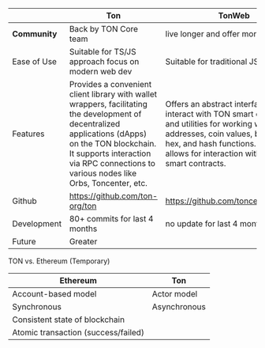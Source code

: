 
|               | Ton                                                                                                                                                                                                                                          | TonWeb                                                                                                                                                                                                                           |
| ------------- | -------------------------------------------------------------------------------------------------------------------------------------------------------------------------------------------------------------------------------------------- | -------------------------------------------------------------------------------------------------------------------------------------------------------------------------------------------------------------------------------- |
| **Community** | Back by TON Core team                                                                                                                                                                                                                        | live longer and offer more support                                                                                                                                                                                               |
| Ease of Use   | Suitable for TS/JS approach focus on modern web dev                                                                                                                                                                                          | Suitable for traditional JS approach                                                                                                                                                                                             |
| Features      | Provides a convenient client library with wallet wrappers, facilitating the development of decentralized applications (dApps) on the TON blockchain. It supports interaction via RPC connections to various nodes like Orbs, Toncenter, etc. | Offers an abstract interface to interact with TON smart contracts and utilities for working with TON addresses, coin values, byte arrays, hex, and hash functions. It also allows for interaction with wallet's smart contracts. |
| Github        | https://github.com/ton-org/ton                                                                                                                                                                                                               | https://github.com/toncenter/tonweb                                                                                                                                                                                              |
| Development   | 80+ commits for last 4 months                                                                                                                                                                                                                | no update for last 4 months                                                                                                                                                                                                      |
| Future        | Greater                                                                                                                                                                                                                                      |                                                                                                                                                                                                                                  |


TON vs. Ethereum (Temporary)

| Ethereum                            | Ton          |
| ----------------------------------- | ------------ |
| Account-based model                 | Actor model  |
| Synchronous                         | Asynchronous |
| Consistent state of blockchain      |              |
| Atomic transaction (success/failed) |              |
